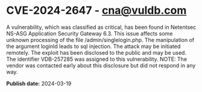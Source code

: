# CVE-2024-2647 - cna@vuldb.com

A vulnerability, which was classified as critical, has been found in Netentsec NS-ASG Application Security Gateway 6.3. This issue affects some unknown processing of the file /admin/singlelogin.php. The manipulation of the argument loginId leads to sql injection. The attack may be initiated remotely. The exploit has been disclosed to the public and may be used. The identifier VDB-257285 was assigned to this vulnerability. NOTE: The vendor was contacted early about this disclosure but did not respond in any way.

**Publish date:** 2024-03-19
